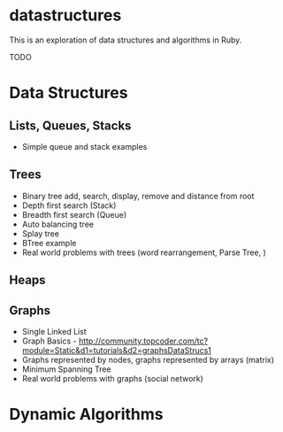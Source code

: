datastructures
==============

This is an exploration of data structures and algorithms in Ruby.

TODO

Data Structures
===============

Lists, Queues, Stacks
---------------------

* Simple queue and stack examples

Trees
-----

* Binary tree add, search, display, remove and distance from root
* Depth first search (Stack)
* Breadth first search (Queue)
* Auto balancing tree
* Splay tree
* BTree example
* Real world problems with trees (word rearrangement, Parse Tree, )

Heaps
-----

Graphs
------

* Single Linked List
* Graph Basics - http://community.topcoder.com/tc?module=Static&d1=tutorials&d2=graphsDataStrucs1
* Graphs represented by nodes, graphs represented by arrays (matrix)
* Minimum Spanning Tree
* Real world problems with graphs (social network)

Dynamic Algorithms
==================
